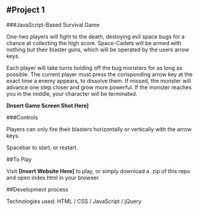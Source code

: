 #Project 1
--
###JavaScript-Based Survival Game

One-two players will fight to the death, destoying evil space bugs for a chance at collecting the high score. Space-Cadets will be armed with nothing but their blaster guns, which will be operated by the users arrow keys. 

Each player will take turns holding off the bug monsters for as long as possible. The current player must press the corisponding arrow key at the exact time a enemy appears, to dissolve them. If missed, the monster will advance one step closer and grow more powerful. If the monster reaches you in the middle, your character will be terminated.


**[Insert Game Screen Shot Here]**

###Controls

Players can only fire their blasters horizontally or vertically with the arrow keys.

Spacebar to start, or restart.

##To Play

Visit **[Insert Website Here]** to play, or simply download a .zip of this repo and open index.html in your browser.

##Development process

Technologies used: HTML / CSS / JavaScript / jQuery




